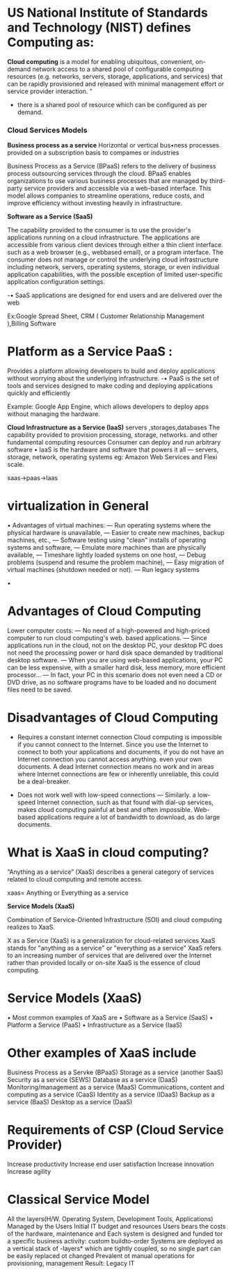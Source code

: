 # US National Institute of Standards and Technology (NIST) defines Computing as:

**Cloud computing**  is a model for enabling ubiquitous, convenient, on-demand network access to a
shared pool of configurable computing resources (e.g. networks, servers, storage, applications,
and services) that can be rapidly provisioned and released with minimal management effort or
service provider interaction. "


- there is a shared pool of resource which can be configured as per demand.
###                               Cloud Services Models

   **Business process as a service**
   Horizontal or vertical bus•ness processes provided on a subscription basis to compames or industries

Business Process as a Service (BPaaS) refers to the delivery of business process outsourcing services through the cloud. BPaaS enables organizations to use various business processes that are managed by third-party service providers and accessible via a web-based interface. This model allows companies to streamline operations, reduce costs, and improve efficiency without investing heavily in infrastructure.


   **Software as a Service (SaaS)**

The capability provided to the consumer is to use the provider's applications running on a cloud infrastructure. The applications
are accessible from various client devices through either a thin client interface. such as a web browser (e.g., webbased email),
or a program interface.
The consumer does not manage or control the underlying cloud infrastructure including network, servers, operating systems,
storage, or even individual application capabilities, with the possible exception of limited user-specific application configuration
settings.

-• SaaS applications are designed for end users and are  delivered over the web

Ex:Google Spread Sheet, CRM ( Customer Relationship Management ),Billing Software

# Platform as a Service PaaS :

Provides a platform allowing developers to build and deploy applications without worrying about the underlying infrastructure.
-• PaaS is the set of tools and services designed to make coding and deploying applications quickly and efficiently

Example: Google App Engine, which allows developers to deploy apps
without managing the hardware.

**Cloud Infrastructure as a Service (IaaS)** servers ,storages,databases
The capability provided to provision processing, storage, networks. and other fundamental computing resources
Consumer can deploy and run arbitrary software
• IaaS is the hardware and software that powers it all —
servers, storage, network, operating systems
eg: Amazon Web Services and Flexi scale.


saas->paas->Iaas







#             virtualization in General

• Advantages of virtual machines:
— Run operating systems where the physical hardware is unavailable,
— Easier to create new machines, backup machines, etc.,
— Software testing using "clean" installs of operating systems and software,
— Emulate more machines than are physically available,
— Timeshare lightly loaded systems on one host,
— Debug problems (suspend and resume the problem machine),
— Easy migration of virtual machines (shutdown needed or not).
— Run legacy systems


•
#    Advantages of Cloud Computing

Lower computer costs:
— No need of a high-powered and high-priced computer to run cloud computing's
web. based applications.
— Since applications run in the cloud, not on the desktop PC, your desktop PC does not
need the processing power or hard disk space demanded by traditional desktop
software.
— When you are using web-based applications, your PC can be less expensive, with a
smaller hard disk, less memory, more efficient processor...
— In fact, your PC in this scenario does not even need a CD or DVD drive, as no
software programs have to be loaded and no document files need to be saved.


#    Disadvantages of Cloud Computing

- Requires a constant internet connection
Cloud computing is impossible if you cannot connect to the Internet.
Since you use the Internet to connect to both your applications and documents, if you do not
have an Internet connection you cannot access anything. even your own documents.
A dead Internet connection means no work and in areas where Internet connections are few or
inherently unreliable, this could be a deal-breaker.

- Does not work well with low-speed connections
— Similarly. a low-speed Internet connection, such as that found with dial-up services, makes
cloud computing painful at best and often impossible.
Web-based applications require a lot of bandwidth to download, as do large documents.


# What is XaaS in cloud computing?
“Anything as a service” (XaaS) describes a general category of services related to cloud computing and remote access.

xaas= Anything or Everything as a service

 **Service Models (XaaS)**

Combination of Service-Oriented Infrastructure (SOI) and cloud computing realizes to XaaS.

X as a Service (XaaS) is a generalization for cloud-related services
XaaS stands for "anything as a service" or "everything as a service"
XaaS refers to an increasing number of services that are delivered
over the Internet rather than provided locally or on-site
XaaS is the essence of cloud computing.



#   Service Models (XaaS)
• Most common examples of XaaS are
• Software as a Service (SaaS)
• Platform a Service (PaaS)
• Infrastructure as a Service (IaaS)

# Other examples of XaaS include
Business Process as a Servke (BPaaS)
Storage as a service (another SaaS)
Security as a service (SEWS)
Database as a service (DaaS)
Monitoring/management as a service (MaaS)
Communications, content and computing as a service (CaaS)
Identity as a service (IDaaS)
Backup as a service (BaaS)
Desktop as a service (DaaS)



#  Requirements of CSP (Cloud Service Provider)

Increase productivity
Increase end user satisfaction
Increase innovation
Increase agility


#           Classical Service Model


All the layers(H/W. Operating System, Development Tools, Applications) Managed by the Users
Initial IT budget and resources
Users bears the costs of the hardware, maintenance and
Each system is designed and funded tor a specific business activity: custom buildto-order
Systems are deployed as a vertical stack of -layers* which are tightly coupled, so no single
part can be easily replaced ot changed
Prevalent ot manual operations for provisioning, management
Result: Legacy IT